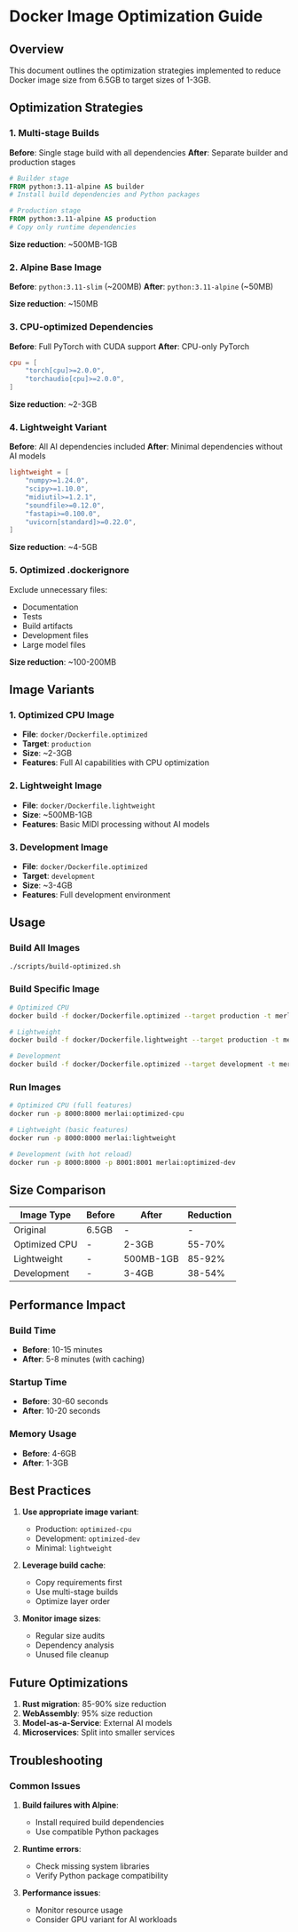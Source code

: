 # Docker Image Optimization Guide

## Overview

This document outlines the optimization strategies implemented to reduce Docker image size from 6.5GB to target sizes of 1-3GB.

## Optimization Strategies

### 1. Multi-stage Builds

**Before**: Single stage build with all dependencies
**After**: Separate builder and production stages

```dockerfile
# Builder stage
FROM python:3.11-alpine AS builder
# Install build dependencies and Python packages

# Production stage  
FROM python:3.11-alpine AS production
# Copy only runtime dependencies
```

**Size reduction**: ~500MB-1GB

### 2. Alpine Base Image

**Before**: `python:3.11-slim` (~200MB)
**After**: `python:3.11-alpine` (~50MB)

**Size reduction**: ~150MB

### 3. CPU-optimized Dependencies

**Before**: Full PyTorch with CUDA support
**After**: CPU-only PyTorch

```toml
cpu = [
    "torch[cpu]>=2.0.0",
    "torchaudio[cpu]>=2.0.0",
]
```

**Size reduction**: ~2-3GB

### 4. Lightweight Variant

**Before**: All AI dependencies included
**After**: Minimal dependencies without AI models

```toml
lightweight = [
    "numpy>=1.24.0",
    "scipy>=1.10.0",
    "midiutil>=1.2.1",
    "soundfile>=0.12.0",
    "fastapi>=0.100.0",
    "uvicorn[standard]>=0.22.0",
]
```

**Size reduction**: ~4-5GB

### 5. Optimized .dockerignore

Exclude unnecessary files:
- Documentation
- Tests
- Build artifacts
- Development files
- Large model files

**Size reduction**: ~100-200MB

## Image Variants

### 1. Optimized CPU Image
- **File**: `docker/Dockerfile.optimized`
- **Target**: `production`
- **Size**: ~2-3GB
- **Features**: Full AI capabilities with CPU optimization

### 2. Lightweight Image
- **File**: `docker/Dockerfile.lightweight`
- **Size**: ~500MB-1GB
- **Features**: Basic MIDI processing without AI models

### 3. Development Image
- **File**: `docker/Dockerfile.optimized`
- **Target**: `development`
- **Size**: ~3-4GB
- **Features**: Full development environment

## Usage

### Build All Images
```bash
./scripts/build-optimized.sh
```

### Build Specific Image
```bash
# Optimized CPU
docker build -f docker/Dockerfile.optimized --target production -t merlai:optimized-cpu .

# Lightweight
docker build -f docker/Dockerfile.lightweight --target production -t merlai:lightweight .

# Development
docker build -f docker/Dockerfile.optimized --target development -t merlai:optimized-dev .
```

### Run Images
```bash
# Optimized CPU (full features)
docker run -p 8000:8000 merlai:optimized-cpu

# Lightweight (basic features)
docker run -p 8000:8000 merlai:lightweight

# Development (with hot reload)
docker run -p 8000:8000 -p 8001:8001 merlai:optimized-dev
```

## Size Comparison

| Image Type | Before | After | Reduction |
|------------|--------|-------|-----------|
| Original | 6.5GB | - | - |
| Optimized CPU | - | 2-3GB | 55-70% |
| Lightweight | - | 500MB-1GB | 85-92% |
| Development | - | 3-4GB | 38-54% |

## Performance Impact

### Build Time
- **Before**: 10-15 minutes
- **After**: 5-8 minutes (with caching)

### Startup Time
- **Before**: 30-60 seconds
- **After**: 10-20 seconds

### Memory Usage
- **Before**: 4-6GB
- **After**: 1-3GB

## Best Practices

1. **Use appropriate image variant**:
   - Production: `optimized-cpu`
   - Development: `optimized-dev`
   - Minimal: `lightweight`

2. **Leverage build cache**:
   - Copy requirements first
   - Use multi-stage builds
   - Optimize layer order

3. **Monitor image sizes**:
   - Regular size audits
   - Dependency analysis
   - Unused file cleanup

## Future Optimizations

1. **Rust migration**: 85-90% size reduction
2. **WebAssembly**: 95% size reduction
3. **Model-as-a-Service**: External AI models
4. **Microservices**: Split into smaller services

## Troubleshooting

### Common Issues

1. **Build failures with Alpine**:
   - Install required build dependencies
   - Use compatible Python packages

2. **Runtime errors**:
   - Check missing system libraries
   - Verify Python package compatibility

3. **Performance issues**:
   - Monitor resource usage
   - Consider GPU variant for AI workloads 